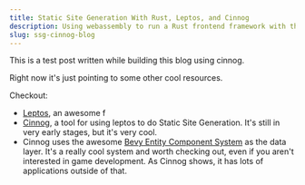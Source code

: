 ```yaml
---
title: Static Site Generation With Rust, Leptos, and Cinnog
description: Using webassembly to run a Rust frontend framework with the Cinnog SSG tool.
slug: ssg-cinnog-blog
---
```


This is a test post written while building this blog using cinnog.

Right now it's just pointing to some other cool resources.

Checkout:
- [Leptos](https://leptos.dev/), an awesome f
- [Cinnog](https://github.com/NiklasEi/cinnog), a tool for using leptos to do Static Site Generation. It's still in very early stages, but it's very cool.
- Cinnog uses the awesome [Bevy Entity Component System](https://bevyengine.org/learn/quick-start/getting-started/ecs/) as the data layer. It's a really cool system and worth checking out, even if you aren't interested in game development. As Cinnog shows, it has lots of applications outside of that.
